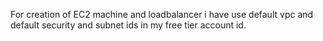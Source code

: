  For creation of EC2 machine and loadbalancer  i have use default vpc and default security and subnet ids in my free tier account id.